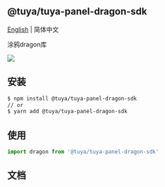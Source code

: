 ## @tuya/tuya-panel-dragon-sdk

[English](./README.md) | 简体中文

涂鸦dragon库

[![](https://img.shields.io/npm/v/@tuya/tuya-panel-dragon-sdk/latest.svg)](https://www.npmjs.com/package/@tuya/tuya-panel-dragon-sdk)

## 安装

```sh
$ npm install @tuya/tuya-panel-dragon-sdk
// or
$ yarn add @tuya/tuya-panel-dragon-sdk
```

## 使用

```js
import dragon from '@tuya/tuya-panel-dragon-sdk'
```

## 文档

